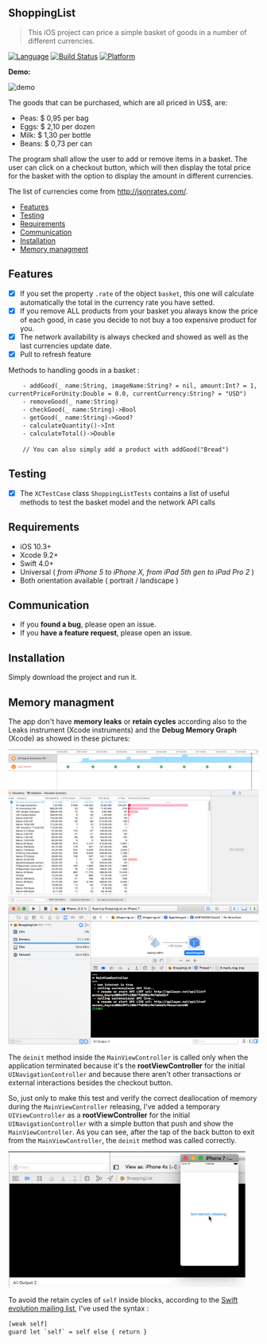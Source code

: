 ## ShoppingList
>This iOS project can price a simple basket of goods in a number of different currencies.

[![Language](http://img.shields.io/badge/language-swift-brightgreen.svg?style=flat
)](https://developer.apple.com/swift)
[![Build Status](https://travis-ci.org/Alamofire/Alamofire.svg?branch=master)](https://travis-ci.org/Alamofire/Alamofire)
[![Platform](http://img.shields.io/badge/platform-ios-blue.svg?style=flat
)](https://developer.apple.com/iphone/index.action)

**Demo:**

![demo](demo4.gif) 

The goods that can be purchased, which are all priced in US$, are:
- Peas: $ 0,95 per bag
- Eggs: $ 2,10 per dozen
- Milk: $ 1,30 per bottle
- Beans: $ 0,73 per can


The program shall allow the user to add or remove items in a basket. The user can click on a checkout button, which will then display the total price for the basket with the option to display the amount in different currencies.

The list of currencies come from http://jsonrates.com/.

- [Features](#features)
- [Testing](#testing)
- [Requirements](#requirements)
- [Communication](#communication)
- [Installation](#installation)
- [Memory managment](#memory-managment)

## Features

- [x] If you set the property ```.rate``` of the object ```basket```, this one  will calculate automatically the total in the currency rate you have setted.
- [x] If you remove ALL products from your basket you always know the price of each good, in case you decide to not buy a too expensive product for you.
- [x] The network availability is always checked and showed as well as the last currencies update date.
- [x] Pull to refresh feature

Methods to handling goods in a basket :
```
    - addGood(_ name:String, imageName:String? = nil, amount:Int? = 1, currentPriceForUnity:Double = 0.0, currentCurrency:String? = "USD") 
    - removeGood(_ name:String) 
    - checkGood(_ name:String)->Bool
    - getGood(_ name:String)->Good?
    - calculateQuantity()->Int
    - calculateTotal()->Double

    // You can also simply add a product with addGood("Bread")
```

## Testing
- [x] The ```XCTestCase``` class ```ShoppingListTests``` contains a list of useful methods to test the basket model and the network API calls

## Requirements

- iOS 10.3+
- Xcode 9.2+
- Swift 4.0+
- Universal ( _from iPhone 5 to iPhone X, from iPad 5th gen to iPad Pro 2_ )
- Both orientation available ( portrait  / landscape )

## Communication

- If you **found a bug**, please open an issue.
- If you **have a feature request**, please open an issue.

## Installation

Simply download the project and run it.

## Memory managment

The app don't have **memory leaks** or **retain cycles** according also to the Leaks instrument (Xcode instruments) and the **Debug Memory Graph** (Xcode) as showed in these pictures:

![](leaks.png) 
![](xcodedmg.png) 

The ```deinit``` method inside the ```MainViewController``` is called only when the application terminated because it's the **rootViewController** for the initial ```UINavigationController``` and because there aren't other transactions or external interactions besides the checkout button.

So, just only to make this test and verify the correct deallocation of memory during the ```MainViewController``` releasing, I've added a temporary ```UIViewController``` as a **rootViewController** for the initial ```UINavigationController``` with a simple button that push and show the ```MainViewController```.  As you can see, after the tap of the back button to exit from the ```MainViewController```, the ```deinit``` method was called correctly.

![](deinit.gif) 

To avoid the retain cycles of ```self``` inside blocks, according to the [Swift evolution mailing list](https://lists.swift.org/pipermail/swift-evolution/Week-of-Mon-20160118/007425.html), I've used the syntax :
```
[weak self]
guard let `self` = self else { return }
```
